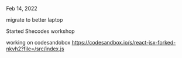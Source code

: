 Feb 14, 2022


migrate to better laptop


Started Shecodes workshop

working on codesandobox
https://codesandbox.io/s/react-jsx-forked-nkvh2?file=/src/index.js

